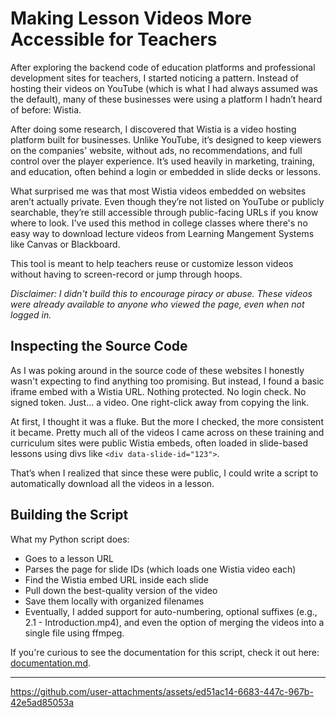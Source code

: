 # Making Lesson Videos More Accessible for Teachers

After exploring the backend code of education platforms and professional development sites for teachers, I started noticing a pattern. Instead of hosting their videos on YouTube (which is what I had always assumed was the default), many of these businesses were using a platform I hadn’t heard of before: Wistia.

After doing some research, I discovered that Wistia is a video hosting platform built for businesses. Unlike YouTube, it’s designed to keep viewers on the companies' website, without ads, no recommendations, and full control over the player experience. It’s used heavily in marketing, training, and education, often behind a login or embedded in slide decks or lessons. 

What surprised me was that most Wistia videos embedded on websites aren’t actually private. Even though they’re not listed on YouTube or publicly searchable, they’re still accessible through public-facing URLs if you know where to look. I've used this method in college classes where there's no easy way to download lecture videos from Learning Mangement Systems like Canvas or Blackboard.

This tool is meant to help teachers reuse or customize lesson videos without having to screen-record or jump through hoops. 

_Disclaimer: I didn't build this to encourage piracy or abuse. These videos were already available to anyone who viewed the page, even when not logged in._

## Inspecting the Source Code

As I was poking around in the source code of these websites I honestly wasn't expecting to find anything too promising. But instead, I found a basic iframe embed with a Wistia URL. Nothing protected. No login check. No signed token. Just... a video. One right-click away from copying the link.

At first, I thought it was a fluke. But the more I checked, the more consistent it became. Pretty much all of the videos I came across on these training and curriculum sites were public Wistia embeds, often loaded in slide-based lessons using divs like `<div data-slide-id="123">`.

That’s when I realized that since these were public, I could write a script to automatically download all the videos in a lesson.

## Building the Script

What my Python script does:

- Goes to a lesson URL
- Parses the page for slide IDs (which loads one Wistia video each)
- Find the Wistia embed URL inside each slide
- Pull down the best-quality version of the video
- Save them locally with organized filenames
- Eventually, I added support for auto-numbering, optional suffixes (e.g., 2.1 - Introduction.mp4), and even the option of merging the videos into a single file using ffmpeg. 

If you're curious to see the documentation for this script, check it out here: [documentation.md](./documentation.md).

---

https://github.com/user-attachments/assets/ed51ac14-6683-447c-967b-42e5ad85053a
